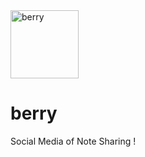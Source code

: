 <img width="109" alt="berry" src="https://user-images.githubusercontent.com/25486099/61168219-695bc000-a553-11e9-92cb-abea8d2a72c3.PNG">

# berry

Social Media of Note Sharing !
